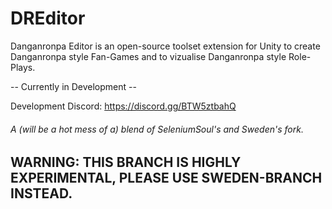 # DREditor
Danganronpa Editor is an open-source toolset extension for Unity to create Danganronpa style Fan-Games and to vizualise Danganronpa style Role-Plays.

-- Currently in Development --

Development Discord: https://discord.gg/BTW5ztbahQ

###### A (will be a hot mess of a) blend of SeleniumSoul's and Sweden's fork.

## WARNING: THIS BRANCH IS HIGHLY EXPERIMENTAL, PLEASE USE SWEDEN-BRANCH INSTEAD.
